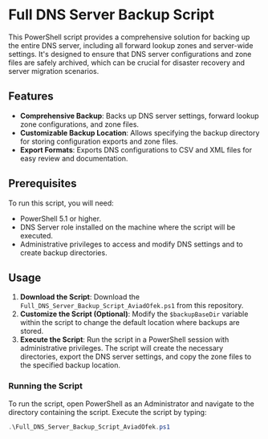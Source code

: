 # Full DNS Server Backup Script

This PowerShell script provides a comprehensive solution for backing up the entire DNS server, including all forward lookup zones and server-wide settings. It's designed to ensure that DNS server configurations and zone files are safely archived, which can be crucial for disaster recovery and server migration scenarios.

## Features

- **Comprehensive Backup**: Backs up DNS server settings, forward lookup zone configurations, and zone files.
- **Customizable Backup Location**: Allows specifying the backup directory for storing configuration exports and zone files.
- **Export Formats**: Exports DNS configurations to CSV and XML files for easy review and documentation.

## Prerequisites

To run this script, you will need:
- PowerShell 5.1 or higher.
- DNS Server role installed on the machine where the script will be executed.
- Administrative privileges to access and modify DNS settings and to create backup directories.

## Usage

1. **Download the Script**: Download the `Full_DNS_Server_Backup_Script_AviadOfek.ps1` from this repository.
2. **Customize the Script (Optional)**: Modify the `$backupBaseDir` variable within the script to change the default location where backups are stored.
3. **Execute the Script**: Run the script in a PowerShell session with administrative privileges. The script will create the necessary directories, export the DNS server settings, and copy the zone files to the specified backup location.

### Running the Script

To run the script, open PowerShell as an Administrator and navigate to the directory containing the script. Execute the script by typing:

```powershell
.\Full_DNS_Server_Backup_Script_AviadOfek.ps1
